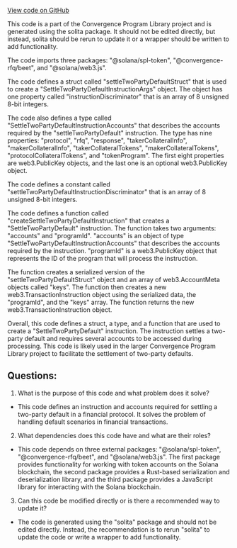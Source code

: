 [View code on GitHub](https://github.com/convergence-rfq/convergence-program-library/rfq/js/generated/instructions/settleTwoPartyDefault.ts)

This code is a part of the Convergence Program Library project and is generated using the solita package. It should not be edited directly, but instead, solita should be rerun to update it or a wrapper should be written to add functionality. 

The code imports three packages: "@solana/spl-token", "@convergence-rfq/beet", and "@solana/web3.js". 

The code defines a struct called "settleTwoPartyDefaultStruct" that is used to create a "SettleTwoPartyDefaultInstructionArgs" object. The object has one property called "instructionDiscriminator" that is an array of 8 unsigned 8-bit integers. 

The code also defines a type called "SettleTwoPartyDefaultInstructionAccounts" that describes the accounts required by the "settleTwoPartyDefault" instruction. The type has nine properties: "protocol", "rfq", "response", "takerCollateralInfo", "makerCollateralInfo", "takerCollateralTokens", "makerCollateralTokens", "protocolCollateralTokens", and "tokenProgram". The first eight properties are web3.PublicKey objects, and the last one is an optional web3.PublicKey object. 

The code defines a constant called "settleTwoPartyDefaultInstructionDiscriminator" that is an array of 8 unsigned 8-bit integers. 

The code defines a function called "createSettleTwoPartyDefaultInstruction" that creates a "SettleTwoPartyDefault" instruction. The function takes two arguments: "accounts" and "programId". "accounts" is an object of type "SettleTwoPartyDefaultInstructionAccounts" that describes the accounts required by the instruction. "programId" is a web3.PublicKey object that represents the ID of the program that will process the instruction. 

The function creates a serialized version of the "settleTwoPartyDefaultStruct" object and an array of web3.AccountMeta objects called "keys". The function then creates a new web3.TransactionInstruction object using the serialized data, the "programId", and the "keys" array. The function returns the new web3.TransactionInstruction object. 

Overall, this code defines a struct, a type, and a function that are used to create a "SettleTwoPartyDefault" instruction. The instruction settles a two-party default and requires several accounts to be accessed during processing. This code is likely used in the larger Convergence Program Library project to facilitate the settlement of two-party defaults.
## Questions: 
 1. What is the purpose of this code and what problem does it solve?
- This code defines an instruction and accounts required for settling a two-party default in a financial protocol. It solves the problem of handling default scenarios in financial transactions.

2. What dependencies does this code have and what are their roles?
- This code depends on three external packages: "@solana/spl-token", "@convergence-rfq/beet", and "@solana/web3.js". The first package provides functionality for working with token accounts on the Solana blockchain, the second package provides a Rust-based serialization and deserialization library, and the third package provides a JavaScript library for interacting with the Solana blockchain.

3. Can this code be modified directly or is there a recommended way to update it?
- The code is generated using the "solita" package and should not be edited directly. Instead, the recommendation is to rerun "solita" to update the code or write a wrapper to add functionality.